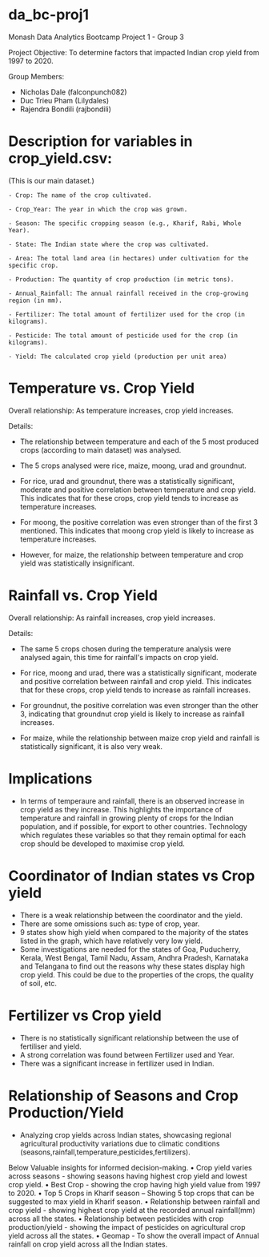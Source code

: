 # da_bc-proj1
Monash Data Analytics Bootcamp Project 1 - Group 3

Project Objective: To determine factors that impacted Indian crop yield
                    from 1997 to 2020.

Group Members:
- Nicholas Dale (falconpunch082)
- Duc Trieu Pham (Lilydales)
- Rajendra Bondili (rajbondili)

# Description for variables in crop_yield.csv:
(This is our main dataset.)

    - Crop: The name of the crop cultivated.

    - Crop_Year: The year in which the crop was grown.

    - Season: The specific cropping season (e.g., Kharif, Rabi, Whole Year).

    - State: The Indian state where the crop was cultivated.

    - Area: The total land area (in hectares) under cultivation for the specific crop.

    - Production: The quantity of crop production (in metric tons).

    - Annual_Rainfall: The annual rainfall received in the crop-growing region (in mm).

    - Fertilizer: The total amount of fertilizer used for the crop (in kilograms).

    - Pesticide: The total amount of pesticide used for the crop (in kilograms).

    - Yield: The calculated crop yield (production per unit area)
    
    
# Temperature vs. Crop Yield
Overall relationship: As temperature increases, crop yield increases.

Details:

- The relationship between temperature and each of the 5 most produced crops (according to main dataset) was analysed.
      
- The 5 crops analysed were rice, maize, moong, urad and groundnut.
    
- For rice, urad and groundnut, there was a statistically significant, moderate and positive correlation between temperature and crop yield. This indicates that for these crops, crop yield tends to increase as temperature increases.
       
- For moong, the positive correlation was even stronger than of the first 3 mentioned. This indicates that moong crop yield is likely to increase as temperature increases. 
       
- However, for maize, the relationship between temperature and crop yield was statistically insignificant.
       
# Rainfall vs. Crop Yield
Overall relationship: As rainfall increases, crop yield increases.

Details:

- The same 5 crops chosen during the temperature analysis were analysed again, this time for rainfall's impacts on crop yield.

- For rice, moong and urad, there was a statistically significant, moderate and positive correlation between rainfall and crop yield. This indicates that for these crops, crop yield tends to increase as rainfall increases.

- For groundnut, the positive correlation was even stronger than the other 3, indicating that groundnut crop yield is likely to increase as rainfall increases.

- For maize, while the relationship between maize crop yield and rainfall is statistically significant, it is also very weak.

       
# Implications
- In terms of temperaure and rainfall, there is an observed increase in crop yield as
they increase. This highlights the importance of temperature and rainfall in growing
plenty of crops for the Indian population, and if possible, for export to other
countries. Technology which regulates these variables so that they remain optimal for
each crop should be developed to maximise crop yield.

# Coordinator of Indian states vs Crop yield
- There is a weak relationship between the coordinator and the yield.
- There are some omissions such as: type of crop, year.
- 9 states show high yield when compared to the majority of the states listed in the graph, which have relatively very low yield.
- Some investigations are needed for the states of Goa, Puducherry, Kerala, West Bengal, Tamil Nadu, Assam, Andhra Pradesh, Karnataka and Telangana to find out the reasons why these states display high crop yield. This could be due to the properties of the crops, the quality of soil, etc.

# Fertilizer vs Crop yield
- There is no statistically significant relationship between the use of fertiliser and yield.
- A strong correlation was found between Fertilizer used and Year.
- There was a significant increase in fertilizer used in Indian.

# Relationship of Seasons and Crop Production/Yield 

- Analyzing crop yields across Indian states, showcasing regional agricultural productivity variations due to climatic conditions
  (seasons,rainfall,temperature,pesticides,fertilizers).

Below Valuable insights for informed decision-making.
•	Crop yield varies across seasons - showing seasons having highest crop yield and lowest crop yield.
•	Best Crop - showing the crop having high yield value from 1997 to 2020.
•	Top 5 Crops in Kharif season – Showing 5 top crops that can be suggested to max yield in Kharif season. 
•	Relationship between rainfall and crop yield - showing highest crop yield at the recorded annual rainfall(mm) across all the states.
•	Relationship between pesticides with crop production/yield - showing the impact of pesticides on agricultural crop yield across all the states.
•	Geomap - To show the overall impact of Annual rainfall on crop yield across all the Indian states.

